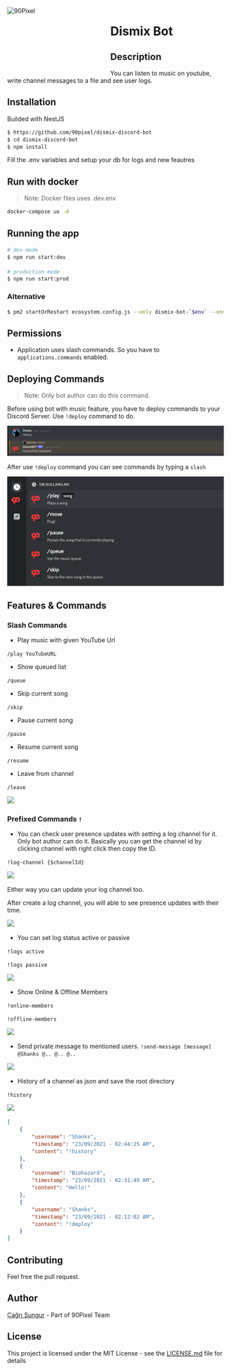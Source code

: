 <img width="230" height="150" align="left" style="float: left; margin: 0 10px 0 0;" alt="90Pixel" src="https://media.discordapp.net/attachments/824366760744321075/856539971409805342/90px.png">  

# Dismix Bot

## Description

You can listen to music on youtube, write channel messages to a file and see user logs.


## Installation

Builded with NestJS

```bash
$ https://github.com/90pixel/dismix-discord-bot
$ cd dismix-discord-bot
$ npm install
```
Fill the .env variables and setup your db for logs and new feautres


## Run with docker

>Note: Docker files uses .dev.env

```bash
docker-compose uo -d
```

## Running the app

```bash
# dev mode
$ npm run start:dev

# production mode
$ npm run start:prod
```

### Alternative
```bash
$ pm2 startOrRestart ecosystem.config.js --only dismix-bot-`$env` --env `$env` && pm2 save
```

## Permissions

* Application uses slash commands. So you have to ``applications.commands`` enabled.

## Deploying Commands
> Note: Only bot author can do this command.

Before using bot with music feature, you have to deploy commands to your Discord Server. Use ``!deploy`` command to do.

<img src="./public/assets/bot-deployed.png">

After use ``!deploy`` command you can see commands by typing a ``slash``

<img src="./public/assets/commands.png">

## Features & Commands

### Slash Commands

* Play music with given YouTube Url

``/play YouTubeURL``

* Show queued list

``/queue``
  
* Skip current song

``/skip``

* Pause current song

```/pause```

* Resume current song

``/resume``

* Leave from channel

``/leave``


<img src="./public/assets/que.png">

### Prefixed Commands ``!``

* You can check user presence updates with setting a log channel for it. Only bot author can do it. Basically you can get the channel id by clicking channel with right click then copy the ID.

```!log-channel {$channelId}```

<img src="./public/assets/log-channel.png">

Either way you can update your log channel too.

After create a log channel, you will able to see presence updates with their time.

<img src="./public/assets/log-detail.png">

* You can set log status active or passive

``!logs active``

``!logs passive``

<img src="./public/assets/stop-logs.png">

* Show Online & Offline Members

``!online-members``

``!offline-members``

<img src="./public/assets/online-members.png">


* Send private message to mentioned users.
```!send-message [message] @Shanks @.. @.. @..```

<img src="./public/assets/mentioned.png">

* History of a channel as json and save the root directory

``!history``

<img src="./public/assets/history.png">

```json
[
    {
        "username": "Shanks",
        "timestamp": "23/09/2021 - 02:44:25 AM",
        "content": "!history"
    },
    {
        "username": "Biohazard",
        "timestamp": "23/09/2021 - 02:31:49 AM",
        "content": "Hello!"
    },
    {
        "username": "Shanks",
        "timestamp": "23/09/2021 - 02:12:02 AM",
        "content": "!deploy"
    }
]
```

## Contributing

Feel free the pull request.

## Author

[Çağrı Sungur](https://github.com/cagrisungur) - Part of 90Pixel Team

## License

This project is licensed under the MIT License - see the [LICENSE.md](LICENSE) file for details




